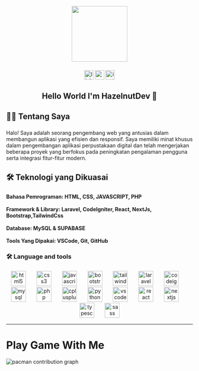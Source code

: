 <div align="center">
  <img height="150" src="https://media.giphy.com/media/M9gbBd9nbDrOTu1Mqx/giphy.gif"  />
</div>

###

<div align="center">
  <a href="https://www.linkedin.com/in/akhbar-hidayat-a21924369?utm_source=share&utm_campaign=share_via&utm_content=profile&utm_medium=android_app "><img src="https://img.shields.io/static/v1?message=LinkedIn&logo=linkedin&label=&color=0077B5&logoColor=white&labelColor=&style=for-the-badge" height="25" alt="linkedin logo"  /></a>
  <a href="https://www.youtube.com/@HazelnutDev"><img src="https://img.shields.io/static/v1?message=Youtube&logo=youtube&label=&color=FF0000&logoColor=white&labelColor=&style=for-the-badge" height="25" alt="youtube logo"  /></a>
  <a href="https://www.instagram.com/akbardirgantara21?utm_source=qr&igsh=M3lvenV3cnZ3Zmpl"><img src="https://img.shields.io/static/v1?message=instagram&logo=instagram&label=&color=d62976&logoColor=white&labelColor=&style=for-the-badge" height="25" alt="instagram logo"/></a>
</div>

###

<h2 align="center">Hello World I'm HazelnutDev 🙌</h2>

###

<h2 align="left">👩‍💻 Tentang Saya</h2>

###

<p align="left">Halo! Saya adalah seorang pengembang web yang antusias dalam membangun aplikasi yang efisien dan responsif. Saya memiliki minat khusus dalam pengembangan aplikasi perpustakaan digital dan telah mengerjakan beberapa proyek yang berfokus pada peningkatan pengalaman pengguna serta integrasi fitur-fitur modern.</p>

###

<h2 align="left">🛠️ Teknologi yang Dikuasai</h2>

###

<h4 align="left">Bahasa Pemrograman: HTML, CSS, JAVASCRIPT, PHP<br><br>Framework & Library: Laravel, CodeIgniter, React, NextJs, Bootstrap,TailwindCss<br><br>Database: MySQL & SUPABASE<br><br>Tools Yang Dipakai: VSCode, Git, GitHub</h4>

###

<h3 align="left">🛠 Language and tools</h3>

###

<div align="center">
  <img src="https://cdn.jsdelivr.net/gh/devicons/devicon/icons/html5/html5-original.svg" height="40" alt="html5 logo"  />
  <img width="21" />
  <img src="https://cdn.jsdelivr.net/gh/devicons/devicon/icons/css3/css3-original.svg" height="40" alt="css3 logo"  />
  <img width="21" />
  <img src="https://cdn.jsdelivr.net/gh/devicons/devicon/icons/javascript/javascript-original.svg" height="40" alt="javascript logo"  />
  <img width="21" />
  <img src="https://cdn.jsdelivr.net/gh/devicons/devicon/icons/bootstrap/bootstrap-original.svg" height="40" alt="bootstrap logo"  />
  <img width="21" />
  <img src="https://cdn.jsdelivr.net/gh/devicons/devicon/icons/tailwindcss/tailwindcss-original-wordmark.svg" height="40" alt="tailwindcss logo"  />
  <img width="21" />
  <img src="https://cdn.jsdelivr.net/gh/devicons/devicon/icons/laravel/laravel-original.svg" height="40" alt="laravel logo"  />
  <img width="21" />
  <img src="https://cdn.jsdelivr.net/gh/devicons/devicon/icons/codeigniter/codeigniter-plain.svg" height="40" alt="codeigniter logo"  />
  <img width="21" />
  <img src="https://cdn.jsdelivr.net/gh/devicons/devicon/icons/mysql/mysql-original.svg" height="40" alt="mysql logo"  />
  <img width="21" />
  <img src="https://cdn.jsdelivr.net/gh/devicons/devicon/icons/php/php-original.svg" height="40" alt="php logo"  />
  <img width="21" />
  <img src="https://cdn.jsdelivr.net/gh/devicons/devicon/icons/cplusplus/cplusplus-original.svg" height="40" alt="cplusplus logo"  />
  <img width="21" />
  <img src="https://cdn.jsdelivr.net/gh/devicons/devicon/icons/python/python-original.svg" height="40" alt="python logo"  />
  <img width="21" />
  <img src="https://cdn.jsdelivr.net/gh/devicons/devicon/icons/vscode/vscode-original.svg" height="40" alt="vscode logo"  />
  <img width="21" />
  <img src="https://cdn.jsdelivr.net/gh/devicons/devicon/icons/react/react-original.svg" height="40" alt="react logo"  />
  <img width="21" />
  <img src="https://cdn.jsdelivr.net/gh/devicons/devicon/icons/nextjs/nextjs-original.svg" height="40" alt="nextjs logo"  />
  <img width="21" />
  <img src="https://cdn.jsdelivr.net/gh/devicons/devicon/icons/typescript/typescript-original.svg" height="40" alt="typescript logo"  />
  <img width="21" />
  <img src="https://cdn.jsdelivr.net/gh/devicons/devicon/icons/sass/sass-original.svg" height="40" alt="sass logo"  />
</div>

---

# Play Game With Me

<picture>
  <source media="(prefers-color-scheme: dark)" srcset="https://raw.githubusercontent.com/Hazel/Hazel/output/pacman-contribution-graph-dark.svg">
  <source media="(prefers-color-scheme: light)" srcset="https://raw.githubusercontent.com/Hazel/Hazel/output/pacman-contribution-graph.svg">
  <img alt="pacman contribution graph" src="https://raw.githubusercontent.com/Hazel/Hazel/output/pacman-contribution-graph.svg">
</picture>

###
